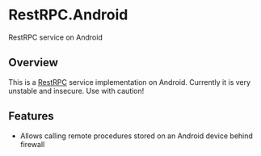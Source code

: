 # RestRPC.Android
RestRPC service on Android

## Overview
This is a [RestRPC](https://github.com/LibertyLocked/RestRPC) service implementation on Android. Currently it is very unstable and insecure. Use with caution!

## Features
- Allows calling remote procedures stored on an Android device behind firewall
